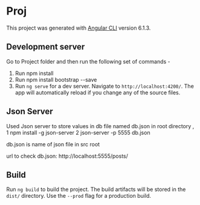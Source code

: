 # Proj

This project was generated with [Angular CLI](https://github.com/angular/angular-cli) version 6.1.3.

## Development server
Go to Project folder and then run the following set of commands - 
1. Run npm install
2. Run npm install bootstrap --save
3. Run `ng serve` for a dev server. Navigate to `http://localhost:4200/`. The app will automatically reload if you change any of the source files.

## Json Server
Used Json server to store values in db file named db.json in root directory , 
1 npm install -g json-server
2 json-server -p 5555 db.json

db.json is name of json file in src root

url to check db.json: http://localhost:5555/posts/

## Build

Run `ng build` to build the project. The build artifacts will be stored in the `dist/` directory. Use the `--prod` flag for a production build.


